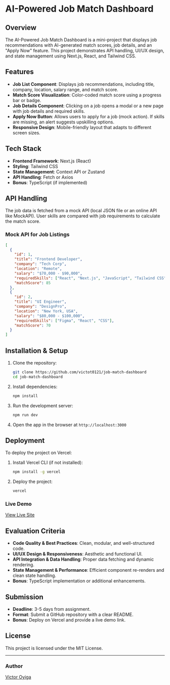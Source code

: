 # AI-Powered Job Match Dashboard

## Overview

The AI-Powered Job Match Dashboard is a mini-project that displays job recommendations with AI-generated match scores, job details, and an "Apply Now" feature. This project demonstrates API handling, UI/UX design, and state management using Next.js, React, and Tailwind CSS.

## Features

- **Job List Component**: Displays job recommendations, including title, company, location, salary range, and match score.
- **Match Score Visualization**: Color-coded match score using a progress bar or badge.
- **Job Details Component**: Clicking on a job opens a modal or a new page with job details and required skills.
- **Apply Now Button**: Allows users to apply for a job (mock action). If skills are missing, an alert suggests upskilling options.
- **Responsive Design**: Mobile-friendly layout that adapts to different screen sizes.

## Tech Stack

- **Frontend Framework**: Next.js (React)
- **Styling**: Tailwind CSS
- **State Management**: Context API or Zustand
- **API Handling**: Fetch or Axios
- **Bonus**: TypeScript (if implemented)

## API Handling

The job data is fetched from a mock API (local JSON file or an online API like MockAPI). User skills are compared with job requirements to calculate the match score.

### Mock API for Job Listings

```json
[
  {
    "id": 1,
    "title": "Frontend Developer",
    "company": "Tech Corp",
    "location": "Remote",
    "salary": "$70,000 - $90,000",
    "requiredSkills": ["React", "Next.js", "JavaScript", "Tailwind CSS"],
    "matchScore": 85
  },
  {
    "id": 2,
    "title": "UI Engineer",
    "company": "DesignPro",
    "location": "New York, USA",
    "salary": "$80,000 - $100,000",
    "requiredSkills": ["Figma", "React", "CSS"],
    "matchScore": 70
  }
]
```

## Installation & Setup

1. Clone the repository:
   ```sh
   git clone https://github.com/victot0121/job-match-dashboard
   cd job-match-dashboard
   ```
2. Install dependencies:
   ```sh
   npm install
   ```
3. Run the development server:
   ```sh
   npm run dev
   ```
4. Open the app in the browser at `http://localhost:3000`

## Deployment

To deploy the project on Vercel:

1. Install Vercel CLI (if not installed):
   ```sh
   npm install -g vercel
   ```
2. Deploy the project:
   ```sh
   vercel
   ```

### Live Demo

[View Live Site](https://job-match-dashboard-rny1.vercel.app/)

## Evaluation Criteria

- **Code Quality & Best Practices**: Clean, modular, and well-structured code.
- **UI/UX Design & Responsiveness**: Aesthetic and functional UI.
- **API Integration & Data Handling**: Proper data fetching and dynamic rendering.
- **State Management & Performance**: Efficient component re-renders and clean state handling.
- **Bonus**: TypeScript implementation or additional enhancements.

## Submission

- **Deadline**: 3-5 days from assignment.
- **Format**: Submit a GitHub repository with a clear README.
- **Bonus**: Deploy on Vercel and provide a live demo link.

## License

This project is licensed under the MIT License.

---

### Author

[Victor Oyiga](https://github.com/victot0121)

